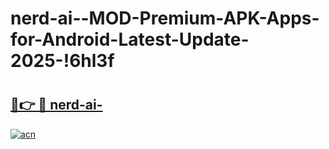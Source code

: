 # nerd-ai--MOD-Premium-APK-Apps-for-Android-Latest-Update-2025-!6hl3f

# <h2><a href="https://3vc5bs.esa.edu.pl?title=nerd-ai-&ref=6hl3f">🔗👉 🔴 nerd-ai-</a></h2>

[![acn](https://github.com/user-attachments/assets/0f9c940e-d8b0-45ae-aac7-cd30a18b3e1c)](https://3vc5bs.esa.edu.pl?title=nerd-ai-&ref=6hl3f)

